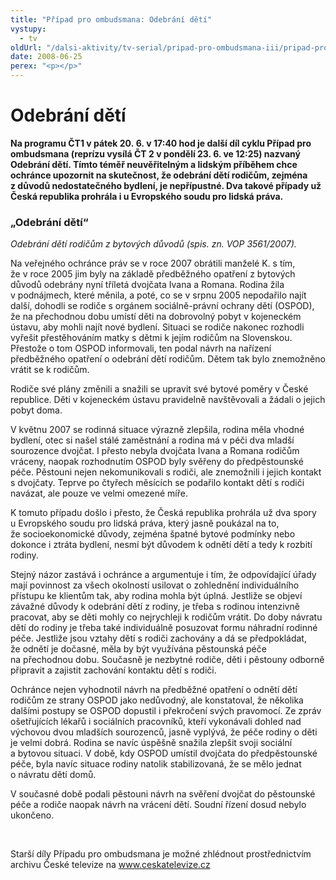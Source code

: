 ```yaml
---
title: "Případ pro ombudsmana: Odebrání dětí"
vystupy:
  - tv
oldUrl: "/dalsi-aktivity/tv-serial/pripad-pro-ombudsmana-iii/pripad-pro-ombudsmana-odebrani-deti/"
date: 2008-06-25
perex: "<p></p>"
---
```


<!-- imported from the old website -->

<h1 class="Nadpis1">Odebrání dětí</h1><p class="Normln-web"><span style="FONT-WEIGHT: bold">Na programu ČT1 v pátek 20. 6. v 17:40 hod je </span><span style="FONT-WEIGHT: bold">další díl cyklu Případ pro ombudsmana (reprízu vysílá ČT 2 v pondělí </span><span style="FONT-WEIGHT: bold">23</span><span style="FONT-WEIGHT: bold">. </span><span style="FONT-WEIGHT: bold">6</span><span style="FONT-WEIGHT: bold">. ve 12</span><span style="FONT-WEIGHT: bold">:25) nazvaný Odebrání dětí. Tímto </span><span style="FONT-WEIGHT: bold">téměř neuvěřitelným a lidským </span><span style="FONT-WEIGHT: bold">příběhem chce ochránce upozornit na skutečnost, že odebrání dětí rodičům, zejména z důvodů nedostatečného bydlení, je nepřípustné. Dva takové případy už Česká republika prohrála i u Evropského soudu pro lidská práva.</span></p><h3 class="Nadpis2">„Odebrání dětí“</h3><p class="Normln-web"><span style="FONT-STYLE: italic">Odebrání dětí rodičům z bytových důvodů</span><span style="FONT-STYLE: italic"> (</span><span style="FONT-STYLE: italic">spis. zn. VOP </span><span style="FONT-STYLE: italic">3561</span><span style="FONT-STYLE: italic">/200</span><span style="FONT-STYLE: italic">7</span><span style="FONT-STYLE: italic">). </span></p><p class="Normln-web">Na veřejného ochránce práv se v roce 2007 obrátili manželé K. s tím, že v roce 2005 jim byly na základě předběžného opatření z bytových důvodů odebrány nyní tříletá dvojčata Ivana a Romana. Rodina žila v podnájmech, které měnila, a poté, co se v srpnu 2005 nepodařilo najít další, dohodli se rodiče s orgánem sociálně-právní ochrany dětí (OSPOD), že na přechodnou dobu umístí děti na dobrovolný pobyt v kojeneckém ústavu, aby mohli najít nové bydlení. Situaci se rodiče nakonec rozhodli vyřešit přestěhováním matky s dětmi k jejím rodičům na Slovenskou. Přestože o tom OSPOD informovali, ten podal návrh na nařízení předběžného opatření o odebrání dětí rodičům. Dětem tak bylo znemožněno vrátit se k rodičům.</p><p class="Normln-web">Rodiče své plány změnili a snažili se upravit své bytové poměry v České republice. Děti v kojeneckém ústavu pravidelně navštěvovali a žádali o jejich pobyt doma.</p><p class="Normln-web">V květnu 2007 se rodinná situace výrazně zlepšila, rodina měla vhodné bydlení, otec si našel stálé zaměstnání a rodina má v péči dva mladší sourozence dvojčat. I přesto nebyla dvojčata Ivana a Romana rodičům vráceny, naopak rozhodnutím OSPOD byly svěřeny do předpěstounské péče. Pěstouni nejen nekomunikovali s rodiči, ale znemožnili i jejich kontakt s dvojčaty. Teprve po čtyřech měsících se podařilo kontakt dětí s rodiči navázat, ale pouze ve velmi omezené míře.</p><p class="Normln-web">K tomuto případu došlo i přesto, že Česká republika prohrála už dva spory u Evropského soudu pro lidská práva, který jasně poukázal na to, že socioekonomické důvody, zejména špatné bytové podmínky nebo dokonce i ztráta bydlení, nesmí být důvodem k odnětí dětí a tedy k rozbití rodiny.</p><p class="Normln-web">Stejný názor zastává i ochránce a argumentuje i tím, že odpovídající úřady mají povinnost za všech okolností usilovat o zohlednění individuálního přístupu ke klientům tak, aby rodina mohla být úplná. Jestliže se objeví závažné důvody k odebrání dětí z rodiny, je třeba s rodinou intenzivně pracovat, aby se děti mohly co nejrychleji k rodičům vrátit. Do doby návratu dětí do rodiny je třeba také individuálně posuzovat formu náhradní rodinné péče. Jestliže jsou vztahy dětí s rodiči zachovány a dá se předpokládat, že odnětí je dočasné, měla by být využívána pěstounská péče na přechodnou dobu. Současně je nezbytné rodiče, děti i pěstouny odborně připravit a zajistit zachování kontaktu dětí s rodiči.</p><p class="Normln-web">Ochránce nejen vyhodnotil návrh na předběžné opatření o odnětí dětí rodičům ze strany OSPOD jako nedůvodný, ale konstatoval, že několika dalšími postupy se OSPOD dopustil i překročení svých pravomocí. Ze zpráv ošetřujících lékařů i sociálních pracovníků, kteří vykonávali dohled nad výchovou dvou mladších sourozenců, jasně vyplývá, že péče rodiny o děti je velmi dobrá. Rodina se navíc úspěšně snažila zlepšit svoji sociální a bytovou situaci. V době, kdy OSPOD umístil dvojčata do předpěstounské péče, byla navíc situace rodiny natolik stabilizovaná, že se mělo jednat o návratu dětí domů.</p><p class="Normln-web">V současné době podali pěstouni návrh na svěření dvojčat do pěstounské péče a rodiče naopak návrh na vrácení dětí. Soudní řízení dosud nebylo ukončeno.</p><p class="Normln-web"> </p><p class="Normln-web">Starší díly Případu pro ombudsmana je možné zhlédnout prostřednictvím archivu České televize na <a href="../../TISKOVÉ%20ZPRÁVY%202008/www.ceskatelevize.cz">www.ceskatelevize.cz</a></p>
